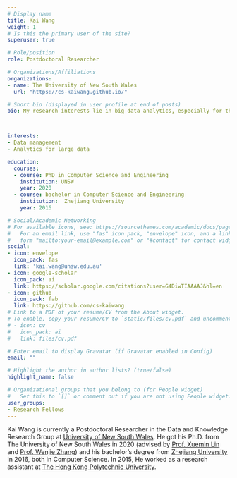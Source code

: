 ```yaml
---
# Display name
title: Kai Wang
weight: 1
# Is this the primary user of the site?
superuser: true

# Role/position
role: Postdoctoral Researcher

# Organizations/Affiliations
organizations:
- name: The University of New South Wales
  url: "https://cs-kaiwang.github.io/"

# Short bio (displayed in user profile at end of posts)
bio: My research interests lie in big data analytics, especially for the graph/network and spatial data.



interests:
- Data management
- Analytics for large data

education:
  courses:
  - course: PhD in Computer Science and Engineering
    institution: UNSW
    year: 2020
  - course: bachelor in Computer Science and Engineering
    institution:  Zhejiang University
    year: 2016

# Social/Academic Networking
# For available icons, see: https://sourcethemes.com/academic/docs/page-builder/#icons
#   For an email link, use "fas" icon pack, "envelope" icon, and a link in the
#   form "mailto:your-email@example.com" or "#contact" for contact widget.
social:
- icon: envelope
  icon_pack: fas
  link: 'kai.wang@unsw.edu.au'
- icon: google-scholar
  icon_pack: ai
  link: https://scholar.google.com/citations?user=G4DiwTIAAAAJ&hl=en
- icon: github
  icon_pack: fab
  link: https://github.com/cs-kaiwang
# Link to a PDF of your resume/CV from the About widget.
# To enable, copy your resume/CV to `static/files/cv.pdf` and uncomment the lines below.
# - icon: cv
#   icon_pack: ai
#   link: files/cv.pdf

# Enter email to display Gravatar (if Gravatar enabled in Config)
email: ""

# Highlight the author in author lists? (true/false)
highlight_name: false

# Organizational groups that you belong to (for People widget)
#   Set this to `[]` or comment out if you are not using People widget.
user_groups:
- Research Fellows
---
```


Kai Wang is currently a Postdoctoral Researcher in the Data and Knowledge Research Group at [University of New South Wales](https://www.unsw.edu.au/). He got his Ph.D. from The University of New South Wales in 2020 (advised by [Prof. Xuemin Lin](http://www.cse.unsw.edu.au/~lxue/) and [Prof. Wenjie Zhang](http://www.cse.unsw.edu.au/~zhangw/)) and his bachelor’s degree from [Zhejiang University](https://www.zju.edu.cn/) in 2016, both in Computer Science. In 2015, He worked as a research assistant at [The Hong Kong Polytechnic University](https://www.polyu.edu.hk/).